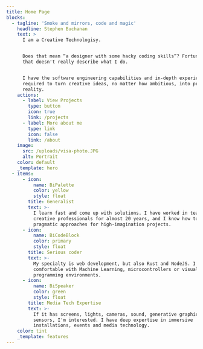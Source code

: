 ```yaml
---
title: Home Page
blocks:
  - tagline: 'Smoke and mirrors, code and magic'
    headline: Stephen Buchanan
    text: >
      I am a Creative Technologisy.


      Does that mean “a designer with some hacky coding skills”? Fortunately,
      that doesn't really describe what I do.


      I have the software engineering capabilities and in-depth experience
      required to turn creative ideas, no matter how ambitious, into pragmatic
      reality.
    actions:
      - label: View Projects
        type: button
        icon: true
        link: /projects
      - label: More about me
        type: link
        icon: false
        link: /about
    image:
      src: /uploads/visa-photo.JPG
      alt: Portrait
    color: default
    _template: hero
  - items:
      - icon:
          name: BiPalette
          color: yellow
          style: float
        title: Generalist
        text: >-
          I learn fast and come up with solutions. I have worked in teams of
          creative professionals for almost 20 years, and I know how to find
          pragmatic approaches for high-imagination projects. 
      - icon:
          name: BiCodeBlock
          color: primary
          style: float
        title: Serious coder
        text: >-
          My specialty is web development, but also Rust and NodeJS. I'm
          comfortable with Machine Learning, microcontrollers or visual
          programming environments.
      - icon:
          name: BiSpeaker
          color: green
          style: float
        title: Media Tech Expertise
        text: >-
          If it has screens, lights, cameras, sound, generative graphics or
          sensors, I'm interested. I have deep expertise in immersive
          installations, events and media technology.
    color: tint
    _template: features
---
```


